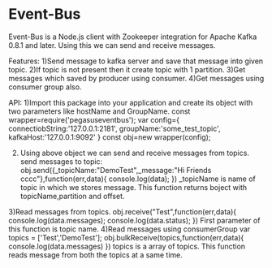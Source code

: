 # Event-Bus
Event-Bus is a Node.js client with Zookeeper integration for Apache Kafka 0.8.1 and later.
Using this we can send and receive messages.

Features:
1)Send message to kafka server and save that message into given topic.
2)If topic is not present then it create topic with 1 partition.
3)Get messages which saved by producer using consumer.
4)Get messages using consumer group also.

API:
1)Import this package into your application and create its object with two parameters like hostName and GroupName.
 const wrapper=require('pegasuseventbus');
 var config={
  connectiobString:'127.0.0.1:2181',
  groupName:'some_test_topic',
  kafkaHost:'127.0.0.1:9092'
}
 const obj=new wrapper(config);

2) Using above object we can send and receive messages from topics.
   send messages to topic:
   obj.send({_topicName:"DemoTest",_message:"Hi Friends cccc"},function(err,data){
       console.log(data);
   })
   _topicName is name of topic in which we stores message.
   This function returns boject with topicName,partition and offset.
   
 3)Read messages from topics.
   obj.receive("Test",function(err,data){
    console.log(data.messages);
    console.log(data.status);
})
 First parameter of this function is topic name.
 4)Read messages using consumerGroup
     var topics = ['Test','DemoTest'];
  obj.bulkReceive(topics,function(err,data){
     console.log(data.messages)
})
topics is a array of topics.
This function reads message from both the topics at a same time.
